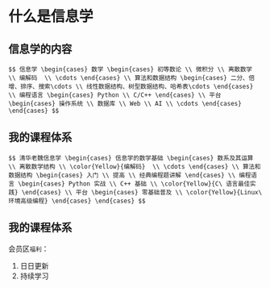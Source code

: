 # 什么是信息学

		
## 信息学的内容

`$$
信息学
\begin{cases}
  数学
  \begin{cases}
   初等数论 \\
   微积分 \\
   离散数学 \\
   编解码  \\
   \cdots
  \end{cases} \\
  算法和数据结构
  \begin{cases}
   二分、倍增、排序、搜索\cdots \\
   线性数据结构、树型数据结构、哈希表\cdots
  \end{cases}  \\
  编程语言
  \begin{cases}
   Python \\
   C/C++
  \end{cases} \\
  平台
  \begin{cases}
   操作系统 \\
   数据库 \\
   Web \\
   AI \\
   \cdots
  \end{cases}
\end{cases}
$$`

		
## 我的课程体系

`$$
清华老魏信息学
\begin{cases}
  信息学的数学基础
  \begin{cases}
   数系及其运算 \\
   离散数学结构 \\
   \color{Yellow}{编解码}  \\
   \cdots
  \end{cases} \\
  算法和数据结构
  \begin{cases}
   入门 \\
   提高 \\
   经典编程题讲解
  \end{cases} \\
  编程语言
  \begin{cases}
   Python 实战 \\
   C++ 基础 \\
   \color{Yellow}{C\ 语言最佳实践}
  \end{cases} \\
  平台
  \begin{cases}
   零基础普及 \\
   \color{Yellow}{Linux\ 环境高级编程}
  \end{cases}
\end{cases}
$$`

		
## 我的课程体系

会员区`福利`：

1. 日日更新
1. 持续学习

